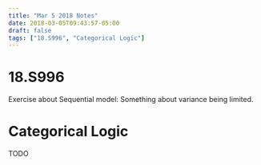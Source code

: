 ```yaml
---
title: "Mar 5 2018 Notes"
date: 2018-03-05T09:43:57-05:00
draft: false
tags: ["18.S996", "Categorical Logic"]
---
```


# 18.S996

Exercise about Sequential model: Something about variance being limited.

# Categorical Logic

TODO
